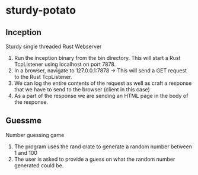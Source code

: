 # sturdy-potato

## Inception
Sturdy single threaded Rust Webserver
1. Run the inception binary from the bin directory. This will start a Rust TcpListener using localhost on port 7878.
2. In a browser, navigate to 127.0.0.1:7878 -> This will send a GET request to the Rust TcpListener. 
3. We can log the entire contents of the request as well as craft a response that we have to send to the browser (client in this case)
4. As a part of the response we are sending an HTML page in the body of the response. 

## Guessme
Number guessing game
1. The program uses the rand crate to generate a random number between 1 and 100
2. The user is asked to provide a guess on what the random number generated could be. 

